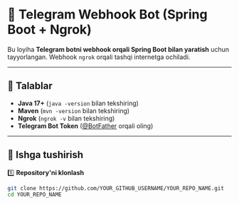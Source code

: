 # 🚀 Telegram Webhook Bot (Spring Boot + Ngrok)

Bu loyiha **Telegram botni webhook orqali Spring Boot bilan yaratish** uchun tayyorlangan. Webhook `ngrok` orqali tashqi internetga ochiladi.

---

## 📌 Talablar
- **Java 17+** (`java -version` bilan tekshiring)
- **Maven** (`mvn -version` bilan tekshiring)
- **Ngrok** (`ngrok -v` bilan tekshiring)
- **Telegram Bot Token** ([@BotFather](https://t.me/BotFather) orqali oling)

---

## 🚀 Ishga tushirish

1️⃣ **Repository'ni klonlash**
```bash
git clone https://github.com/YOUR_GITHUB_USERNAME/YOUR_REPO_NAME.git
cd YOUR_REPO_NAME

